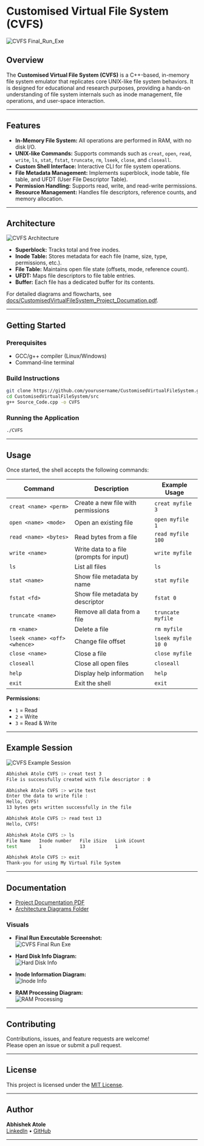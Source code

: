 # Customised Virtual File System (CVFS)

![CVFS Final_Run_Exe](docs/Final_Run_Exe.png)

## Overview

The **Customised Virtual File System (CVFS)** is a C++-based, in-memory file system emulator that replicates core UNIX-like file system behaviors. It is designed for educational and research purposes, providing a hands-on understanding of file system internals such as inode management, file operations, and user-space interaction.

---

## Features

- **In-Memory File System:** All operations are performed in RAM, with no disk I/O.
- **UNIX-like Commands:** Supports commands such as `creat`, `open`, `read`, `write`, `ls`, `stat`, `fstat`, `truncate`, `rm`, `lseek`, `close`, and `closeall`.
- **Custom Shell Interface:** Interactive CLI for file system operations.
- **File Metadata Management:** Implements superblock, inode table, file table, and UFDT (User File Descriptor Table).
- **Permission Handling:** Supports read, write, and read-write permissions.
- **Resource Management:** Handles file descriptors, reference counts, and memory allocation.

---

## Architecture

![CVFS Architecture](images/cvfs-architecture.png)

- **Superblock:** Tracks total and free inodes.
- **Inode Table:** Stores metadata for each file (name, size, type, permissions, etc.).
- **File Table:** Maintains open file state (offsets, mode, reference count).
- **UFDT:** Maps file descriptors to file table entries.
- **Buffer:** Each file has a dedicated buffer for its contents.

For detailed diagrams and flowcharts, see [docs/CustomisedVirtualFileSystem_Project_Documation.pdf](docs/CustomisedVirtualFileSystem_Project_Documation.pdf).

---

## Getting Started

### Prerequisites

- GCC/g++ compiler (Linux/Windows)
- Command-line terminal

### Build Instructions

```sh
git clone https://github.com/yourusername/CustomisedVirtualFileSystem.git
cd CustomisedVirtualFileSystem/src
g++ Source_Code.cpp -o CVFS
```

### Running the Application

```sh
./CVFS
```

---

## Usage

Once started, the shell accepts the following commands:

| Command                | Description                                 | Example Usage                   |
|------------------------|---------------------------------------------|---------------------------------|
| `creat <name> <perm>`  | Create a new file with permissions          | `creat myfile 3`                |
| `open <name> <mode>`   | Open an existing file                       | `open myfile 1`                 |
| `read <name> <bytes>`  | Read bytes from a file                      | `read myfile 100`               |
| `write <name>`         | Write data to a file (prompts for input)    | `write myfile`                  |
| `ls`                   | List all files                              | `ls`                            |
| `stat <name>`          | Show file metadata by name                  | `stat myfile`                   |
| `fstat <fd>`           | Show file metadata by descriptor            | `fstat 0`                       |
| `truncate <name>`      | Remove all data from a file                 | `truncate myfile`               |
| `rm <name>`            | Delete a file                               | `rm myfile`                     |
| `lseek <name> <off> <whence>` | Change file offset                  | `lseek myfile 10 0`             |
| `close <name>`         | Close a file                                | `close myfile`                  |
| `closeall`             | Close all open files                        | `closeall`                      |
| `help`                 | Display help information                    | `help`                          |
| `exit`                 | Exit the shell                              | `exit`                          |

**Permissions:**  
- `1` = Read  
- `2` = Write  
- `3` = Read & Write

---

## Example Session

![CVFS Example Session](images/cvfs-session.png)

```sh
Abhishek Atole CVFS :> creat test 3
File is successfully created with file descriptor : 0

Abhishek Atole CVFS :> write test
Enter the data to write file :
Hello, CVFS!
13 bytes gets written successfully in the file

Abhishek Atole CVFS :> read test 13
Hello, CVFS!

Abhishek Atole CVFS :> ls
File Name   Inode number   File iSize   Link iCount
test        1              13           1

Abhishek Atole CVFS :> exit
Thank-you for using My Virtual File System
```

---

## Documentation

- [Project Documentation PDF](docs/CustomisedVirtualFileSystem_Project_Documation.pdf)
- [Architecture Diagrams Folder](docs/)

### Visuals

- **Final Run Executable Screenshot:**  
  ![CVFS Final Run Exe](docs/Final_Run_Exe.png)

- **Hard Disk Info Diagram:**  
  ![Hard Disk Info](docs/HardDiskInfo.png)

- **Inode Information Diagram:**  
  ![Inode Info](docs/Inode_Info.png)

- **RAM Processing Diagram:**  
  ![RAM Processing](docs/Ram_Process.png)

---

## Contributing

Contributions, issues, and feature requests are welcome!  
Please open an issue or submit a pull request.

---

## License

This project is licensed under the [MIT License](LICENSE).

---

## Author

**Abhishek Atole**  
[LinkedIn](#) • [GitHub](#)

---

